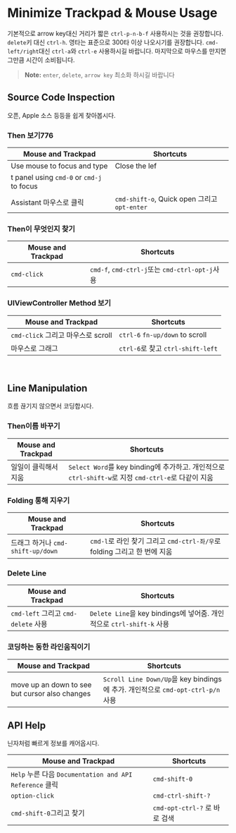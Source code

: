 # Minimize Trackpad & Mouse Usage
기본적으로 arrow key대신 거리가 짧은 `ctrl-p-n-b-f` 사용하시는 것을 권장합니다. `delete`키 대신 `ctrl-h`. 영타는 표준으로 300타 이상 나오시기를 권장합니다. `cmd-left/right`대신 `ctrl-a`와 `ctrl-e` 사용하시길 바랍니다. 마지막으로 마우스를 만지면 그만큼 시간이 소비됩니다.

> **Note:** `enter`, `delete`, `arrow key` 최소화 하시길 바랍니다

## Source Code Inspection
오픈, Apple 소스 등등을  쉽게 찾아봅시다.

### Then 보기776
| Mouse and Trackpad | Shortcuts |
| --- | --- |
| Use mouse to focus and type | Close the lef
t panel using `cmd-0` or `cmd-j` to focus |
| Assistant 마우스로 클릭 | `cmd-shift-o`, Quick open 그리고 `opt-enter` |

### Then이 무엇인지 찾기
| Mouse and Trackpad | Shortcuts |
| --- | --- |
| `cmd-click` | `cmd-f`, `cmd-ctrl-j`또는  `cmd-ctrl-opt-j`사용 |

### UIViewController Method 보기
| Mouse and Trackpad | Shortcuts |
| --- | --- |
| `cmd-click` 그리고 마우스로 scroll | `ctrl-6` `fn-up/down` to scroll |
| 마우스로 그래그 | `ctrl-6`로 찾고 `ctrl-shift-left` |  

<br>

## Line Manipulation
흐름 끊기지 않으면서 코딩합시다.

### Then이름 바꾸기
| Mouse and Trackpad | Shortcuts |
| --- | --- |
| 일일이 클릭해서 지움 | `Select Word`를 key binding에 추가하고. 개인적으로 `ctrl-shift-w`로 지정 `cmd-ctrl-e`로 다같이 지움  |

### Folding 통해 지우기
| Mouse and Trackpad | Shortcuts |
| --- | --- |
| 드래그 하거나 `cmd-shift-up/down` | `cmd-l`로 라인 찾기 그리고 `cmd-ctrl-좌/우`로 folding 그리고 한 번에 지움 |

### Delete Line
| Mouse and Trackpad | Shortcuts |
| --- | --- |
| `cmd-left` 그리고 `cmd-delete` 사용 | `Delete Line`을 key bindings에 넣어줌. 개인적으로  `ctrl-shift-k` 사용 |


### 코딩하는 동한 라인움직이기
| Mouse and Trackpad | Shortcuts |
| --- | --- |
| move up an down to see but cursor also changes | `Scroll Line Down/Up`을  key bindings 에 추가. 개인적으로 `cmd-opt-ctrl-p/n`사용 |  


## API Help
닌자처럼 빠르게 정보를 캐어옵시다.

| Mouse and Trackpad | Shortcuts |
| --- | --- |
| `Help` 누른 다음 `Documentation and API Reference`  클릭  | `cmd-shift-0` |
| `option-click` | `cmd-ctrl-shift-?` |
| `cmd-shift-0`그리고 찾기 | `cmd-opt-ctrl-?` 로 바로 검색 |


